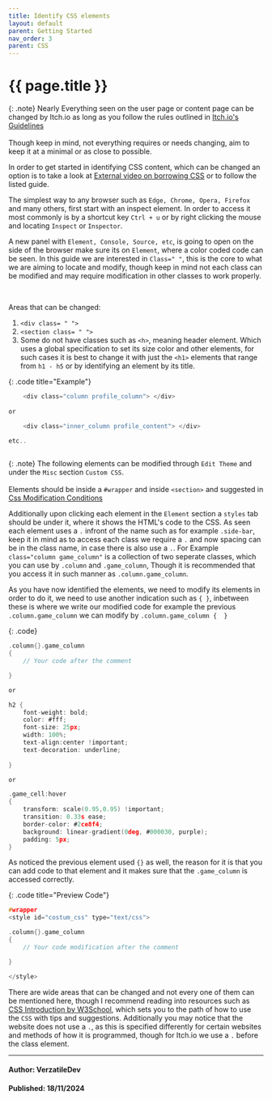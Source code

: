 ```yaml
---
title: Identify CSS elements
layout: default
parent: Getting Started
nav_order: 3
parent: CSS
---
```


{{ page.title }}
======================

{: .note}
Nearly Everything seen on the user page or content page can be changed by Itch.io as long as you follow the rules outlined in [Itch.io's Guidelines](../CssAccess/) <br> <br>
Though keep in mind, not everything requires or needs changing, aim to keep it at a minimal or as close to possible.

In order to get started in identifying CSS content, which can be changed an option is to take a look at [External video on borrowing CSS](https://www.youtube.com/watch?v=77QR5JAvmXE) or to follow the listed guide.


The simplest way to any browser such as `Edge, Chrome, Opera, Firefox` and many others, first start with an inspect element. In order to access it most commonly is by a shortcut key `Ctrl + u` or by right clicking the mouse and locating `Inspect` or `Inspector`.

A new panel with `Element, Console, Source, etc`, is going to open on the side of the browser make sure its on `Element`, where a color coded code can be seen. In this guide we are interested in `Class=" "`, this is the core to what we are aiming to locate and modify, though keep in mind not each class can be modified and may require modification in other classes to work properly.

<br>

Areas that can be changed:

1. ```<div class= " "> ```
2. ```<section class= " ">```
3. Some do not have classes such as `<h>`, meaning header element. Which uses a global specification to set its size color and other elements, for such cases it is best to change it with just the `<h1>` elements that range from `h1 - h5` or by identifying an element by its title.


{: .code title="Example"}
```c
    <div class="column profile_column"> </div>
    
or

    <div class="inner_column profile_content"> </div>

etc..
    
```

{: .note}
The following elements can be modified through `Edit Theme` and under the `Misc` section `Custom CSS`. <br> <br>
Elements should be inside a `#wrapper` and inside `<section>` and suggested in [Css Modification Conditions](../CssAccess/)

Additionally upon clicking each element in the `Element` section a `styles` tab should be under it, where it shows the HTML's code to the CSS.
As seen each element uses a `.` infront of the name such as for example `.side-bar`, keep it in mind as to access each class we require a `.` and now spacing can be in the class name, in case there is also use a `.`. For Example `class="column game_column"` is a collection of two seperate classes, which you can use by `.column` and `.game_column`, Though it is recommended that you access it in such manner as `.column.game_column`.

As you have now identified the elements, we need to modify its elements in order to do it, we need to use another indication such as `{ }`, inbetween these is where we write our modified code for example the previous `.column.game_column` we can modify by `.column.game_column {  }`

{: .code}
```c
.column{}.game_column
{
    // Your code after the comment

}

or 

h2 {
    font-weight: bold;
    color: #fff;
    font-size: 25px;
    width: 100%;
    text-align:center !important;
    text-decoration: underline;
    
}

or 

.game_cell:hover 
{
    transform: scale(0.95,0.95) !important;
    transition: 0.33s ease;
    border-color: #2ce8f4;
    background: linear-gradient(0deg, #000030, purple);
    padding: 5px;
} 
```

As noticed the previous element used `{}` as well, the reason for it is that you can add code to that element and it makes sure that the `.game_column` is accessed correctly.

{: .code title="Preview Code"}
```c
#wrapper
<style id="costum_css" type="text/css">

.column{}.game_column
{
    // Your code modification after the comment

}

</style>
```

There are wide areas that can be changed and not every one of them can be mentioned here, though I recommend reading into resources such as [CSS Introduction by W3School](https://www.w3schools.com/css/), which sets you to the path of how to use the `CSS` with tips and suggestions. Additionally you may notice that the website does not use a `.`, as this is specified differently for certain websites and methods of how it is programmed, though for Itch.io we use a `.` before the class element.


---

#### Author: VerzatileDev
#### Published: 18/11/2024